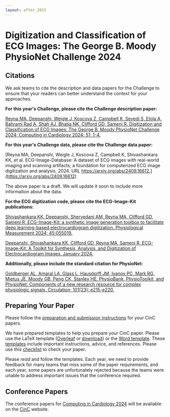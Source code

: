 ```yaml
---
layout: after_2015
---
```


# Digitization and Classification of ECG Images: The George B. Moody PhysioNet Challenge 2024

## Citations

We ask teams to cite the description and data papers for the Challenge to ensure that your readers can better understand the context for your approaches.

__For this year's Challenge, please cite the Challenge description paper:__

[Reyna MA, Deepanshi, Weigle J, Koscova Z, Campbell K, Seyedi S, Elola A, Bahrami Rad A, Shah AJ, Bhatia NK, Clifford GD, Sameni R. Digitization and Classification of ECG Images: The George B. Moody PhysioNet Challenge 2024; Computing in Cardiology 2024; 51: 1-4.](cinc_paper.pdf)

__For this year's Challenge data, please cite the Challenge data paper:__

[Reyna MA, Deepanshi, Weigle J, Koscova Z, Campbell K, Shivashankara KK, et al. ECG-Image-Database: A dataset of ECG images with real-world imaging and scanning artifacts; a foundation for computerized ECG image digitization and analysis, 2024. URL https://arxiv.org/abs/2409.16612.](https://arxiv.org/abs/2409.16612)

The above paper is a draft. We will update it soon to include more information about the data.

__For the ECG digitization code, please cite the ECG-Image-Kit publications:__

[Shivashankara KK, Deepanshi, Shervedani AM, Reyna MA, Clifford GD, Sameni R. ECG-Image-Kit: a synthetic image generation toolbox to facilitate deep learning-based electrocardiogram digitization. Physiological Measurement 2024; 45:055019.](https://iopscience.iop.org/article/10.1088/1361-6579/ad4954)

[Deepanshi, Shivashankara KK, Clifford GD, Reyna MA, Sameni R. ECG-Image-Kit: A Toolkit for Synthesis, Analysis, and Digitization of Electrocardiogram Images, January 2024.](https://github.com/alphanumericslab/ecg-image-kit)

__Additionally, please include the standard citation for PhysioNet:__

[Goldberger AL, Amaral LA, Glass L, Hausdorff JM, Ivanov PC, Mark RG, Mietus JE, Moody GB, Peng CK, Stanley HE. PhysioBank, PhysioToolkit, and PhysioNet: Components of a new research resource for complex physiologic signals. Circulation; 101(23): e215-e220.](https://www.ahajournals.org/doi/full/10.1161/01.CIR.101.23.e215)

## Preparing Your Paper

Please follow the [preparation and submission instructions](https://www.cinc.org/instructions-for-preparing-and-submitting-full-papers/) for your CinC papers.

We have prepared templates to help you prepare your CinC paper. Please use the LaTeX template ([Overleaf](https://www.overleaf.com/read/bqsnzsqcytvg#c9d13c) or [download](cinc_template.zip)) or the [Word template](https://cinc.org/instructions-for-preparing-and-submitting-full-papers/). These [templates](cinc_template.pdf) include important instructions, advice, and references. Please use this [checklist](cinc_paper_checklist.pdf) to check your paper.

Please *read* and follow the templates. Each year, we need to provide feedback for many teams that miss some of the paper requirements, and each year, some papers are unfortunately rejected because the teams were unable to address important issues that the conference required.

## Conference Papers

The conference papers for [Computing in Cardiology 2024](https://www.cinc2024.org/) will be available on the [CinC](https://www.cinc.org/cinc-papers-on-line/) website.